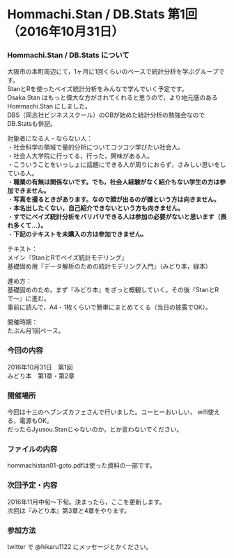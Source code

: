 # Hommachi.Stan / DB.Stats 第1回（2016年10月31日）

### Hommachi.Stan / DB.Stats について
大阪市の本町周辺にて，1ヶ月に1回くらいのペースで統計分析を学ぶグループです。  
StanとRを使ったベイズ統計分析をみんなで学んでいく予定です。  
Osaka.Stan はもっと偉大な方がされてくれると思うので，より地元感のある Hommachi.Stan にしました。  
DBS（同志社ビジネススクール）のOBが始めた統計分析の勉強会なのでDB.Statsも併記。

対象者になる人・ならない人：  
・社会科学の領域で量的分析についてコツコツ学びたい社会人。  
・社会人大学院に行ってる，行った，興味がある人。  
・こういうことをいっしょに話題にできる人が周りにおらず，さみしい思いをしている人。  
・**職業の有無は関係ないです。でも，社会人経験がなく紹介もない学生の方は参加できません。**  
・**写真を撮るときがあります。なので顔が出るのが嫌という方は向きません。**  
・**本名出したくない，自己紹介できないという方も向きません。**  
・**すでにベイズ統計分析をバリバリできる人は参加の必要がないと思います（畏れ多くて…）。**  
・**下記のテキストを未購入の方は参加できません。**

テキスト：  
メイン『StanとRでベイズ統計モデリング』  
基礎固め用『データ解析のための統計モデリング入門』（みどり本，緑本）

進め方：  
基礎固めのため，まず『みどり本』をざっと概観していく。その後『StanとRで〜』に進む。  
事前に読んで，A4・1枚くらいで簡単にまとめてくる（当日の披露でOK）。

開催時期：  
たぶん月1回ペース。

### 今回の内容
2016年10月31日　第1回  
みどり本　第1章・第2章

### 開催場所
今回は十三のヘブンズカフェさんで行いました。コーヒーおいしい， wifi使える，電源もOK。  
だったらJyusou.Stanじゃないのか，とか言わないでください。

### ファイルの内容
hommachistan01-goto.pdfは使った資料の一部です。

### 次回予定・内容
2016年11月中旬〜下旬。決まったら，ここを更新します。  
次回は『みどり本』第3章と4章をやります。

### 参加方法
twitter で @hikaru1122 にメッセージとかください。
